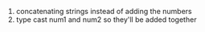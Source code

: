 1. concatenating strings instead of adding the numbers
2. type cast num1 and num2 so they'll be added together
